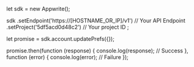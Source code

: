 let sdk = new Appwrite();

sdk
    .setEndpoint('https://[HOSTNAME_OR_IP]/v1') // Your API Endpoint
    .setProject('5df5acd0d48c2') // Your project ID
;

let promise = sdk.account.updatePrefs({});

promise.then(function (response) {
    console.log(response); // Success
}, function (error) {
    console.log(error); // Failure
});